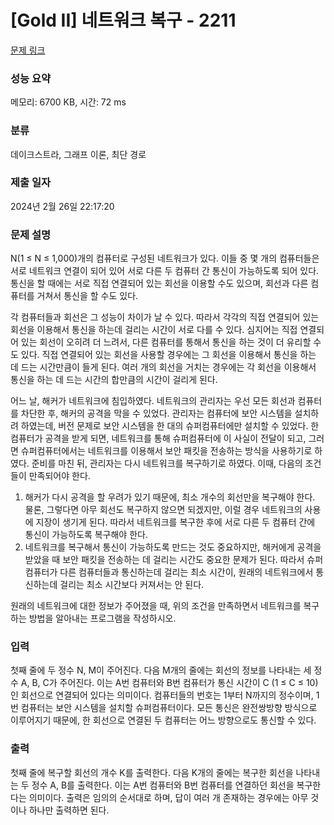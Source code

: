 # [Gold II] 네트워크 복구 - 2211 

[문제 링크](https://www.acmicpc.net/problem/2211) 

### 성능 요약

메모리: 6700 KB, 시간: 72 ms

### 분류

데이크스트라, 그래프 이론, 최단 경로

### 제출 일자

2024년 2월 26일 22:17:20

### 문제 설명

<p>N(1 ≤ N ≤ 1,000)개의 컴퓨터로 구성된 네트워크가 있다. 이들 중 몇 개의 컴퓨터들은 서로 네트워크 연결이 되어 있어 서로 다른 두 컴퓨터 간 통신이 가능하도록 되어 있다. 통신을 할 때에는 서로 직접 연결되어 있는 회선을 이용할 수도 있으며, 회선과 다른 컴퓨터를 거쳐서 통신을 할 수도 있다.</p>

<p>각 컴퓨터들과 회선은 그 성능이 차이가 날 수 있다. 따라서 각각의 직접 연결되어 있는 회선을 이용해서 통신을 하는데 걸리는 시간이 서로 다를 수 있다. 심지어는 직접 연결되어 있는 회선이 오히려 더 느려서, 다른 컴퓨터를 통해서 통신을 하는 것이 더 유리할 수도 있다. 직접 연결되어 있는 회선을 사용할 경우에는 그 회선을 이용해서 통신을 하는 데 드는 시간만큼이 들게 된다. 여러 개의 회선을 거치는 경우에는 각 회선을 이용해서 통신을 하는 데 드는 시간의 합만큼의 시간이 걸리게 된다.</p>

<p>어느 날, 해커가 네트워크에 침입하였다. 네트워크의 관리자는 우선 모든 회선과 컴퓨터를 차단한 후, 해커의 공격을 막을 수 있었다. 관리자는 컴퓨터에 보안 시스템을 설치하려 하였는데, 버전 문제로 보안 시스템을 한 대의 슈퍼컴퓨터에만 설치할 수 있었다. 한 컴퓨터가 공격을 받게 되면, 네트워크를 통해 슈퍼컴퓨터에 이 사실이 전달이 되고, 그러면 슈퍼컴퓨터에서는 네트워크를 이용해서 보안 패킷을 전송하는 방식을 사용하기로 하였다. 준비를 마친 뒤, 관리자는 다시 네트워크를 복구하기로 하였다. 이때, 다음의 조건들이 만족되어야 한다.</p>

<ol>
	<li>해커가 다시 공격을 할 우려가 있기 때문에, 최소 개수의 회선만을 복구해야 한다. 물론, 그렇다면 아무 회선도 복구하지 않으면 되겠지만, 이럴 경우 네트워크의 사용에 지장이 생기게 된다. 따라서 네트워크를 복구한 후에 서로 다른 두 컴퓨터 간에 통신이 가능하도록 복구해야 한다.</li>
	<li>네트워크를 복구해서 통신이 가능하도록 만드는 것도 중요하지만, 해커에게 공격을 받았을 때 보안 패킷을 전송하는 데 걸리는 시간도 중요한 문제가 된다. 따라서 슈퍼컴퓨터가 다른 컴퓨터들과 통신하는데 걸리는 최소 시간이, 원래의 네트워크에서 통신하는데 걸리는 최소 시간보다 커져서는 안 된다.</li>
</ol>

<p>원래의 네트워크에 대한 정보가 주어졌을 때, 위의 조건을 만족하면서 네트워크를 복구하는 방법을 알아내는 프로그램을 작성하시오.</p>

### 입력 

 <p>첫째 줄에 두 정수 N, M이 주어진다. 다음 M개의 줄에는 회선의 정보를 나타내는 세 정수 A, B, C가 주어진다. 이는 A번 컴퓨터와 B번 컴퓨터가 통신 시간이 C (1 ≤ C ≤ 10)인 회선으로 연결되어 있다는 의미이다. 컴퓨터들의 번호는 1부터 N까지의 정수이며, 1번 컴퓨터는 보안 시스템을 설치할 슈퍼컴퓨터이다. 모든 통신은 완전쌍방향 방식으로 이루어지기 때문에, 한 회선으로 연결된 두 컴퓨터는 어느 방향으로도 통신할 수 있다.</p>

### 출력 

 <p>첫째 줄에 복구할 회선의 개수 K를 출력한다. 다음 K개의 줄에는 복구한 회선을 나타내는 두 정수 A, B를 출력한다. 이는 A번 컴퓨터와 B번 컴퓨터를 연결하던 회선을 복구한다는 의미이다. 출력은 임의의 순서대로 하며, 답이 여러 개 존재하는 경우에는 아무 것이나 하나만 출력하면 된다.</p>

